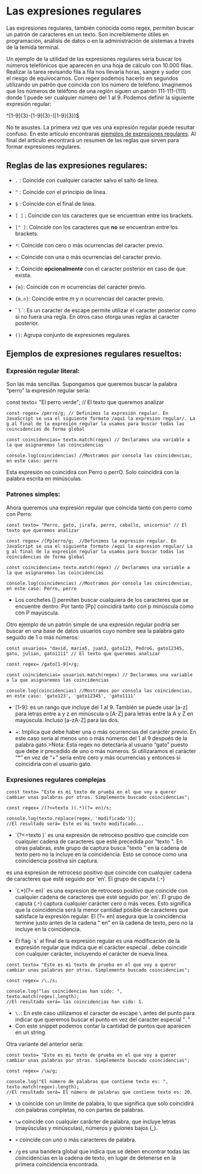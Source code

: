 # Las expresiones regulares

Las expresiones regulares, también conocida como regex, permiten buscar un patrón de caracteres en un texto. Son increíblemente útiles en programación, análisis de datos o en la administración de sistemas a través de la temida terminal.

Un ejemplo de la utilidad de las expresiones regulares sería buscar los números telefónicos que aparecen en una hoja de cálculo con 10.000 filas. Realizar la tarea revisando fila a fila nos llevaría horas, sangre y sudor con el riesgo de equivocarnos. Con regex podemos hacerlo en segundos utilizando un patrón que coincida con los número de teléfono. Imaginemos que los números de teléfono de una región siguen un patrón 111-111-(111) donde 1 puede ser cualquier número del 1 al 9. Podemos definir la siguiente expresión regular:

^[1-9]{3}-[1-9]{3}-\([1-9]{3}\)$

No te asustes. La primera vez que ves una expresión regular puede resultar confuso. En este artículo encontraras [ejemplos de expresiones regulares](#ejemplos-de-expresiones-regulares-resueltos). Al final del artículo encontrará un resumen de las reglas que sirven para formar expresiones regulares.

## Reglas de las expresiones regulares:



* `.` : Coincide con cualquier caracter salvo el salto de linea.

* `^` : Coincide con el principio de linea.

* `$` : Coincide con el final de linea.

* `[ ]` : Coincide con los caracteres que se encuentran entre los brackets.

* `[^ ]`: Coincide con los caracteres que __no__ se encuentran entre los brackets.

* `*`: Coincide con cero o más ocurrencias del caracter previo.

* `+`: Coincide con una o más ocurrencias del caracter previo.

* `?`: Coincide __opcionalmente__ con el caracter posterior en caso de que exista.

* `{m}`: Coincide con m ocurrencias del caracter previo.

* `{m,n}`: Coincide entre m y n ocurrencias del caracter previo.

* ´ \ `: Es un caracter de escape permite utilizar el caracter posterior como si no fuera una regla. En otros caso otorga unas reglas al caracter posterior.

* `()`: Agrupa conjunto de expresiones regulares.

## Ejemplos de expresiones regulares resueltos:

### Expresión regular literal:



Son las más sencillas. Supongamos que queremos buscar la palabra “perro” la expresión regular sería:

const texto= "El perro verde"; // El texto que queremos analizar

``` 
const regex= /perro/g; // Definimos la expresión regular. En JavaScript se usa el siguiente formato /aquí la expresion regular/. La g al final de la expresión regular la usamos para buscar todas las coincidencias de forma global

const coincidencias= texto.match(regex) // Declaramos una variable a la que asignaremos las coincidencias

console.log(coincidencias) //Mostramos por consola las coincidencias, en este caso: perro
``` 

Esta expresión no coincidirá con Perro o perrO. Solo coincidirá con la palabra escrita en minúsculas.


### Patrones simples:

Ahora queremos una expresión regular que coincida tanto con perro como con Perro:

``` 
const texto= "Perro, gato, jirafa, perro, caballo, unicornio" // El texto que queremos analizar

const regex= /[Pp]erro/g;  //Definimos la expresión regular. En JavaScript se usa el siguiente formato /aquí la expresion regular/ La g al final de la expresión regular la usamos para buscar todas las coincidencias de forma global

const coincidencias= texto.match(regex) // Declaramos una variable a la que asignaremos las coincidencias

console.log(coincidencias) //Mostramos por consola las coincidencias, en este caso: Perro, perro
``` 

* Los corchetes [] permiten buscar cualquiera de los caracteres que se encuentre dentro. Por tanto [Pp] coincidirá tanto con p minúscula como con P mayúscula.



Otro ejemplo de un patrón simple de una expresión regular podría ser buscar en una base de datos usuarios cuyo nombre sea la palabra gato seguido de 1 o más números:

``` 
const usuarios= "david, maria5, juan3, gato123, PedroG, gato12345, gato, julian, gato1111" // El texto que queremos analizar

const regex= /gato[1-9]+/g; 

const coincidencias= usuarios.match(regex) // Declaramos una variable a la que asignaremos las coincidencias

console.log(coincidencias) //Mostramos por consola las coincidencias, en este caso: 'gato123', 'gato12345', 'gato1111'
``` 

* [1-9]: es un rango que incluye del 1 al 9. También se puede usar [a-z] para letras entre a y z en minúscula o [A-Z] para letras entre la A y Z en mayúscula. Incluso [a-zA-Z] para las dos.

* +: Implica que debe haber una o más ocurrencias del carácter previo. En este caso sería al menos uno o más números del 1 al 9 después de la palabra gato.>Nota: Esta regex no detectaría al usuario “gato” puesto que debe ir precedido de uno o más números. Si utilizaramos el carácter “*” en vez de “+” sería entre cero y más ocurrencias y entonces si coincidiría con el usuario gato.


### Expresiones regulares complejas

```
const texto= "Este es mi texto de prueba en el que voy a querer cambiar unas palabras por otras. Simplemente buscado coincidencias";

const regex= /(?<=texto )(.*)(?= en)/s;

console.log(texto.replace(regex, 'modificado'));
//El resultado será= Este es mi texto modificado...

```
* ´(?<=texto )´ es una expresión de retroceso positivo que coincide con cualquier cadena de caracteres que esté precedida por "texto ". En otras palabras, este grupo de captura busca "texto " en la cadena de texto pero no la incluye en la coincidencia. Esto se conoce como una coincidencia positiva sin captura.

es una expresion de retroceso positivo que coincide con cualquier cadena de caracteres que esté seguido por 'en'. El grupo de caputa (.`*`)

* ´(.*)(?= en)´ es una expresion de retroceso positivo que coincide con cualquier cadena de caracteres que esté seguido por 'en'. El grupo de caputa (.`*`) captura cualquier carácter cero o más veces. Esto significa que la coincidencia será la menor cantidad posible de caracteres que satisface la expresión regular. El (?= en) asegura que la coincidencia termine justo antes de la cadena " en" en la cadena de texto, pero no la incluye en la coincidencia.

* El flag ´s´ al final de la expresión regular es una modificación de la expresión regular que indica que el carácter especial . debe coincidir con cualquier carácter, incluyendo el carácter de nueva línea.

```
const texto= "Este es mi texto de prueba en el que voy a querer cambiar unas palabras por otras. Simplemente buscado coincidencias";

const regex= /\./s;

console.log("las coincidencias han sido: ", texto.match(regex).length);
//El resultado será= las coincidencias han sido: 1.

```
* `\.`: En este caso utilizamos el caracter de escape `\` antes del punto para indicar que queremos buscar el punto en vez del caracter especial "`.`" 
* Con este snippet podemos contar la cantidad de puntos que aparecen en un string.

Otra variante del anterior sería:
```
const texto= "Este es mi texto de prueba en el que voy a querer cambiar unas palabras por otras. Simplemente buscado coincidencias";

const regex= /\w/g;

console.log("El número de palabras que contiene texto es: ", texto.match(regex).length);
//El resultado será= El número de palabras que contiene texto es: 20.

```
* `\b` coincide con un límite de palabra, lo que significa que solo coincidirá con palabras completas, no con partes de palabras.

* `\w` coincide con cualquier carácter de palabra, que incluye letras (mayúsculas y minúsculas), números y guiones bajos (_).

* `+` coincide con uno o más caracteres de palabra.

* `/g` es una bandera global que indica que se deben encontrar todas las coincidencias en la cadena de texto, en lugar de detenerse en la primera coincidencia encontrada.
